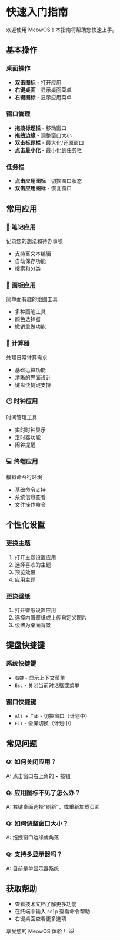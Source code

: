 # 快速入门指南

欢迎使用 MeowOS！本指南将帮助您快速上手。

## 基本操作

### 桌面操作
- **双击图标** - 打开应用
- **右键桌面** - 显示桌面菜单
- **右键图标** - 显示应用菜单

### 窗口管理
- **拖拽标题栏** - 移动窗口
- **拖拽边缘** - 调整窗口大小
- **双击标题栏** - 最大化/还原窗口
- **点击最小化** - 最小化到任务栏

### 任务栏
- **点击应用图标** - 切换窗口状态
- **双击应用图标** - 恢复窗口

## 常用应用

### 📝 笔记应用
记录您的想法和待办事项
- 支持富文本编辑
- 自动保存功能
- 搜索和分类

### 🎨 画板应用
简单而有趣的绘图工具
- 多种画笔工具
- 颜色选择器
- 撤销重做功能

### 🧮 计算器
处理日常计算需求
- 基础运算功能
- 清晰的界面设计
- 键盘快捷键支持

### 🕒 时钟应用
时间管理工具
- 实时时钟显示
- 定时器功能
- 闹钟提醒

### 💻 终端应用
模拟命令行环境
- 基础命令支持
- 系统信息查看
- 文件操作命令

## 个性化设置

### 更换主题
1. 打开主题设置应用
2. 选择喜欢的主题
3. 预览效果
4. 应用主题

### 更换壁纸
1. 打开壁纸设置应用
2. 选择内置壁纸或上传自定义图片
3. 设置为桌面背景

## 键盘快捷键

### 系统快捷键
- `右键` - 显示上下文菜单
- `Esc` - 关闭当前对话框或菜单

### 窗口快捷键
- `Alt + Tab` - 切换窗口（计划中）
- `F11` - 全屏切换（计划中）

## 常见问题

### Q: 如何关闭应用？
A: 点击窗口右上角的 × 按钮

### Q: 应用图标不见了怎么办？
A: 右键桌面选择"刷新"，或重新加载页面

### Q: 如何调整窗口大小？
A: 拖拽窗口边缘或角落

### Q: 支持多显示器吗？
A: 目前是单显示器系统

## 获取帮助

- 查看技术文档了解更多功能
- 在终端中输入 `help` 查看命令帮助
- 右键桌面查看更多选项

享受您的 MeowOS 体验！ 😺
